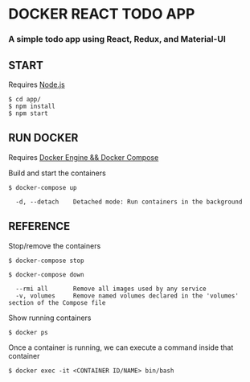 # DOCKER REACT TODO APP

### A simple todo app using React, Redux, and Material-UI

## START

Requires [Node.js](https://nodejs.org/en/download/)

```
$ cd app/
$ npm install
$ npm start
```

## RUN DOCKER

Requires [Docker Engine && Docker Compose](https://docs.docker.com/install/)

Build and start the containers

```
$ docker-compose up

  -d, --detach    Detached mode: Run containers in the background
```

## REFERENCE

Stop/remove the containers
```
$ docker-compose stop

$ docker-compose down

  --rmi all       Remove all images used by any service
  -v, volumes     Remove named volumes declared in the 'volumes' section of the Compose file  
```

Show running containers
```
$ docker ps
```

Once a container is running, we can execute a command inside that container
```
$ docker exec -it <CONTAINER ID/NAME> bin/bash
```
